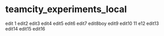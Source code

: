 # teamcity_experiments_local
edit 1
edit2
edit3
edit4
edit5
edit6
edit7
edit8boy
edit9
edit10
11
e12
edit13
edit14
edit15
edit16
